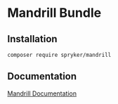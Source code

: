 # Mandrill Bundle

## Installation

```
composer require spryker/mandrill
```

## Documentation

[Mandrill Documentation](https://spryker.github.io/mandrill/index.html)
